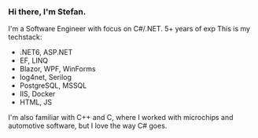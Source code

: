 ### Hi there, I'm Stefan.

I'm a Software Engineer with focus on C#/.NET. 5+ years of exp
This is my techstack:
- .NET6, ASP.NET
- EF, LINQ
- Blazor, WPF, WinForms
- log4net, Serilog
- PostgreSQL, MSSQL
- IIS, Docker
- HTML, JS

I'm also familiar with C++ and C, where I worked with microchips and automotive software, but I love the way C# goes.




<!--
**wongsoth/wongsoth** is a ✨ _special_ ✨ repository because its `README.md` (this file) appears on your GitHub profile.

Here are some ideas to get you started:

- 🔭 I’m currently working on ...
- 🌱 I’m currently learning ...
- 👯 I’m looking to collaborate on ...
- 🤔 I’m looking for help with ...
- 💬 Ask me about ...
- 📫 How to reach me: ...
- 😄 Pronouns: ...
- ⚡ Fun fact: ...
-->
